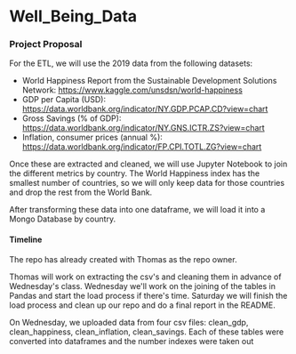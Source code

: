 # Well_Being_Data

### Project Proposal

For the ETL, we will use the 2019 data from the following datasets:
* World Happiness Report from the Sustainable Development Solutions Network: https://www.kaggle.com/unsdsn/world-happiness
* GDP per Capita (USD): https://data.worldbank.org/indicator/NY.GDP.PCAP.CD?view=chart
* Gross Savings (% of GDP): https://data.worldbank.org/indicator/NY.GNS.ICTR.ZS?view=chart
* Inflation, consumer prices (annual %): https://data.worldbank.org/indicator/FP.CPI.TOTL.ZG?view=chart

Once these are extracted and cleaned, we will use Jupyter Notebook to join the different metrics by country. The World Happiness index has the smallest number of countries, so we will only keep data for those countries and drop the rest from the World Bank.

After transforming these data into one dataframe, we will load it into a Mongo Database by country.

#### Timeline
The repo has already created with Thomas as the repo owner. 

Thomas will work on extracting the csv's and cleaning them in advance of Wednesday's class. Wednesday we'll work on the joining of the tables in Pandas and start the load process if there's time. Saturday we will finish the load process and clean up our repo and do a final report in the README. 



On Wednesday, we uploaded data from four csv files: clean_gdp, clean_happiness, clean_inflation, clean_savings. Each of these tables were converted into dataframes and the number indexes were taken out
